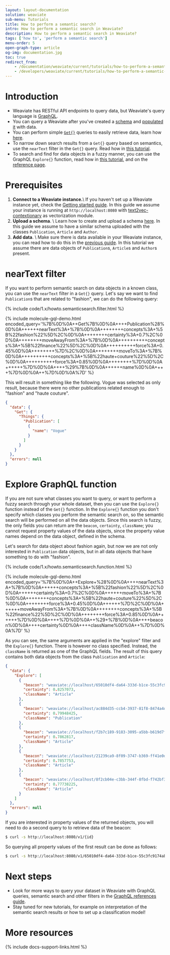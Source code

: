 ```yaml
---
layout: layout-documentation
solution: weaviate
sub-menu: Tutorials
title: How to perform a semantic search?
intro: How to perform a semantic search in Weaviate?
description: How to perform a semantic search in Weaviate?
tags: ['how to', 'perform a semantic search']
menu-order: 5
open-graph-type: article
og-img: documentation.jpg
toc: true
redirect_from:
    - /documentation/weaviate/current/tutorials/how-to-perform-a-semantic-search.html
    - /developers/weaviate/current/tutorials/how-to-perform-a-semantic-search.html
---
```


# Introduction

- Weaviate has RESTful API endpoints to query data, but Weaviate's query language is [GraphQL](https://graphql.org/). 
- You can query a Weaviate after you've created a [schema](./how-to-create-a-schema.html) and [populated it](./how-to-import-data.html) with data.
- You can perform simple [`Get{}`](../graphql-references/get.html) queries to easily retrieve data, learn how [here](./how-to-query-data.html).
- To narrow down search results from a `Get{}` query based on semantics, use the `nearText` filter in the `Get{}` query. Read how in [this tutorial](#neartext-filter).
- To search and find for data objects in a fuzzy manner, you can use the GraphQL `Explore{}` function, read how in [this tutorial](#explore-graphql-function), and on the [reference page](../graphql-references/explore.html).

# Prerequisites
 1. **Connect to a Weaviate instance.**\\
 If you haven't set up a Weaviate instance yet, check the [Getting started guide](../getting-started/installation.html). In this guide we assume your instance is running at `http://localhost:8080` with [text2vec-contextionary](../getting-started/installation.html#weaviate-with-the-text2vec-contextionary-model) as vectorization module.
 2. **Upload a schema**. \\
 Learn how to create and upload a schema [here](./how-to-create-a-schema.html). In this guide we assume to have a similar schema uploaded with the classes `Publication`, `Article` and `Author`.
 3. **Add data**. \\
 Make sure there is data available in your Weaviate instance, you can read how to do this in the [previous guide](./how-to-import-data.html). In this tutorial we assume there are data objects of `Publication`s, `Article`s and `Author`s present.

# nearText filter
If you want to perform semantic search on data objects in a known class, you can use the `nearText` filter in a `Get{}` query. Let's say we want to find `Publication`s that are related to "fashion", we can do the following query:

{% include code/1.x/howto.semanticsearch.filter.html %}

{% include molecule-gql-demo.html encoded_query='%7B%0D%0A++Get%7B%0D%0A++++Publication%28%0D%0A++++++nearText%3A+%7B%0D%0A++++++++concepts%3A+%5B%22fashion%22%5D%2C%0D%0A++++++++certainty%3A+0.7%2C%0D%0A++++++++moveAwayFrom%3A+%7B%0D%0A++++++++++concepts%3A+%5B%22finance%22%5D%2C%0D%0A++++++++++force%3A+0.45%0D%0A++++++++%7D%2C%0D%0A++++++++moveTo%3A+%7B%0D%0A++++++++++concepts%3A+%5B%22haute+couture%22%5D%2C%0D%0A++++++++++force%3A+0.85%0D%0A++++++++%7D%0D%0A++++++%7D%0D%0A++++%29%7B%0D%0A++++++name%0D%0A++++%7D%0D%0A++%7D%0D%0A%7D' %}

This will result in something like the following. Vogue was selected as only result, because there were no other publications related enough to "fashion" and "haute couture".

```json
{
  "data": {
    "Get": {
      "Things": {
        "Publication": [
          {
            "name": "Vogue"
          }
        ]
      }
    }
  },
  "errors": null
}
```

# Explore GraphQL function
If you are not sure what classes you want to query, or want to perform a fuzzy search through your whole dataset, then you can use the `Explore{}` function instead of the `Get{}` function. In the `Explore{}` function you don't specify which classes you perform the semantic search on, so the semantic search will be performed on all the data objects. Since this search is fuzzy, the only fields you can return are the `beacon`, `certainty`, `className`; you cannot request property values of the data objects, since the property value names depend on the data object, defined in the schema. 

Let's search for data object about fashion again, but now we are not only interested in `Publication` data objects, but in all data objects that have something to do with "fashion". 

{% include code/1.x/howto.semanticsearch.function.html %}

{% include molecule-gql-demo.html encoded_query='%7B%0D%0A++Explore+%28%0D%0A++++nearText%3A+%7B%0D%0A++++++concepts%3A+%5B%22fashion%22%5D%2C%0D%0A++++++certainty%3A+0.7%2C%0D%0A++++++moveTo%3A+%7B%0D%0A++++++++concepts%3A+%5B%22haute+couture%22%5D%2C%0D%0A++++++++force%3A+0.45%0D%0A++++++%7D%2C%0D%0A++++++moveAwayFrom%3A+%7B%0D%0A++++++++concepts%3A+%5B%22finance%22%5D%2C%0D%0A++++++++force%3A+0.85%0D%0A++++++%7D%0D%0A++++%7D%0D%0A++%29+%7B%0D%0A++++beacon%0D%0A++++certainty%0D%0A++++className%0D%0A++%7D%0D%0A%7D' %}

As you can see, the same arguments are applied in the "explore" filter and the `Explore{}` function. There is however no class specified. Instead, the `className` is returned as one of the GraphQL fields. The result of this query contains both data objects from the class `Publication` and `Article`:

```json
{
  "data": {
    "Explore": [
      {
        "beacon": "weaviate://localhost/65010df4-da64-333d-b1ce-55c3fc9174ab",
        "certainty": 0.8257073,
        "className": "Article"
      },
      {
        "beacon": "weaviate://localhost/ac884d35-ccb4-3937-81f8-8474a4d7a549",
        "certainty": 0.79948425,
        "className": "Publication"
      },
      {
        "beacon": "weaviate://localhost/f2b7c189-9183-3095-a5bb-b619d7fe9703",
        "certainty": 0.7862817,
        "className": "Article"
      },
      {
        "beacon": "weaviate://localhost/21239ca9-8f09-3747-b369-ff41e0dfebdd",
        "certainty": 0.7857753,
        "className": "Article"
      },
      {
        "beacon": "weaviate://localhost/8f2cb04e-c3bb-344f-8fbd-f742bf36e653",
        "certainty": 0.77738225,
        "className": "Article"
      }
    ]
  },
  "errors": null
}
```

If you are interested in property values of the returned objects, you will need to do a second query to to retrieve data of the beacon:

```bash
$ curl -s http://localhost:8080/v1/{id}
```

So querying all property values of the first result can be done as follows:

```bash
$ curl -s http://localhost:8080/v1/65010df4-da64-333d-b1ce-55c3fc9174ab
```

# Next steps

- Look for more ways to query your dataset in Weaviate with GraphQL queries, semantic search and other filters in the [GraphQL references guide](../graphql-references/index.html).
- Stay tuned for new tutorials, for example on interpretation of the semantic search results or how to set up a classification model!

# More resources

{% include docs-support-links.html %}